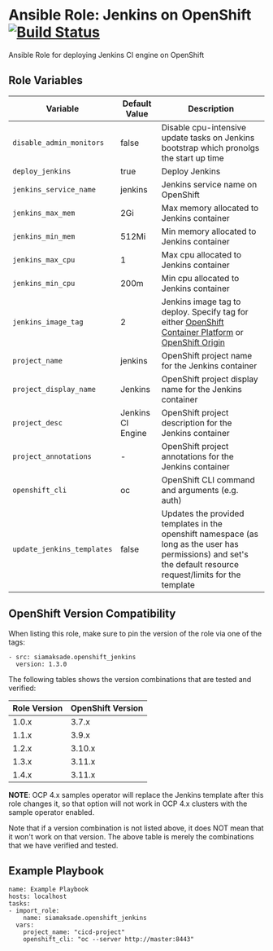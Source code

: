 Ansible Role: Jenkins on OpenShift
[![Build Status](https://travis-ci.org/siamaksade/ansible-openshift-jenkins.svg?branch=master)](https://travis-ci.org/siamaksade/ansible-openshift-jenkins)
=========

Ansible Role for deploying Jenkins CI engine on OpenShift


Role Variables
------------

|Variable                    | Default Value     | Description   |
|----------------------------|-------------------|---------------|
|`disable_admin_monitors`    | false | Disable cpu-intensive update tasks on Jenkins bootstrap which pronolgs the start up time |
|`deploy_jenkins`            | true              | Deploy Jenkins |
|`jenkins_service_name`      | jenkins           | Jenkins service name on OpenShift  |
|`jenkins_max_mem`           | 2Gi               | Max memory allocated to Jenkins container |
|`jenkins_min_mem`           | 512Mi             | Min memory allocated to Jenkins container |
|`jenkins_max_cpu`           | 1                 | Max cpu allocated to Jenkins container |
|`jenkins_min_cpu`           | 200m              | Min cpu allocated to Jenkins container |
|`jenkins_image_tag`         | 2                 | Jenkins image tag to deploy. Specify tag for either [OpenShift Container Platform](https://access.redhat.com/containers/?tab=tags#/registry.access.redhat.com/openshift3/jenkins-2-rhel7) or [OpenShift Origin](https://hub.docker.com/r/openshift/jenkins-2-centos7/tags/)|
|`project_name`              | jenkins           | OpenShift project name for the Jenkins container  |
|`project_display_name`      | Jenkins           | OpenShift project display name for the Jenkins container  |
|`project_desc`              | Jenkins CI Engine | OpenShift project description for the Jenkins container |
|`project_annotations`       | -                 | OpenShift project annotations for the Jenkins container |
|`openshift_cli`             | oc                | OpenShift CLI command and arguments (e.g. auth)       |
|`update_jenkins_templates`  | false             | Updates the provided templates in the openshift namespace (as long as the user has permissions) and set's the default resource request/limits for the template |


OpenShift Version Compatibility
------------
When listing this role, make sure to pin the version of the role via one of the tags:

```
- src: siamaksade.openshift_jenkins
  version: 1.3.0
```  

The following tables shows the version combinations that are tested and verified:

|Role Version       | OpenShift Version |
|-------------------|-------------------|
| 1.0.x   | 3.7.x   |
| 1.1.x   | 3.9.x   |
| 1.2.x   | 3.10.x  |
| 1.3.x   | 3.11.x  |
| 1.4.x   | 3.11.x  |

__NOTE__: OCP 4.x samples operator will replace the Jenkins template after this role changes it, so that option will not work in OCP 4.x clusters with the sample operator enabled.

Note that if a version combination is not listed above, it does NOT mean that it won't work on that 
version. The above table is merely the combinations that we have verified and tested.


Example Playbook
------------

```
name: Example Playbook
hosts: localhost
tasks:
- import_role:
    name: siamaksade.openshift_jenkins
  vars:
    project_name: "cicd-project"
    openshift_cli: "oc --server http://master:8443"
```